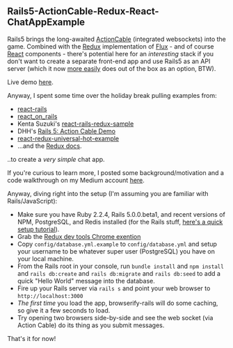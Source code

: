 ## Rails5-ActionCable-Redux-React-ChatAppExample

Rails5 brings the long-awaited [ActionCable](https://github.com/rails/rails/tree/master/actioncable) (integrated websockets) into the game. Combined with the [Redux](https://github.com/rackt/redux) implementation of [Flux](https://facebook.github.io/flux/) - and of course [React](https://facebook.github.io/react/) components - there's potential here for an _interesting_ stack if you don't want to create a separate front-end app and use Rails5 as an API server (which it now [more easily](https://github.com/rails/rails/pull/19832) does out of the box as an option, BTW).

Live demo [here](https://rails5reduxchat.herokuapp.com/).

Anyway, I spent some time over the holiday break pulling examples from:

* [react-rails](https://github.com/reactjs/react-rails)
* [react_on_rails](https://github.com/shakacode/react_on_rails)
* Kenta Suzuki's [react-rails-redux-sample](https://github.com/suzan2go/react-rails-redux-sample)
* DHH's [Rails 5: Action Cable Demo](https://medium.com/@dhh/rails-5-action-cable-demo-8bba4ccfc55e)
* [react-redux-universal-hot-example](https://github.com/erikras/react-redux-universal-hot-example)
* ...and the [Redux docs](https://github.com/rackt/redux/tree/master/docs).

..to create a _very simple_ chat app.

If you're curious to learn more, I posted some background/motivation and a code walkthrough on my Medium account [here](https://medium.com/@wclittle/rails5-actioncable-redux-and-react-walking-through-an-example-chat-application-84fced7c5d27).

Anyway, diving right into the setup (I'm assuming you are familiar with Rails/JavaScript):

* Make sure you have Ruby 2.2.4, Rails 5.0.0.beta1, and recent versions of NPM, PostgreSQL, and Redis installed (for the Rails stuff, [here's a quick setup tutorial](https://articles.startuprocket.com/how-to-setup-a-mac-to-begin-developing-ruby-on-rails-web-applications-776435045393#.ld3h5plxs)).
* Grab the [Redux dev tools Chrome exention](https://chrome.google.com/webstore/detail/redux-devtools/lmhkpmbekcpmknklioeibfkpmmfibljd?hl=en)
* Copy `config/database.yml.example` to `config/database.yml` and setup your username to be whatever super user (PostgreSQL) you have on your local machine.
* From the Rails root in your console, run `bundle install` and `npm install` and `rails db:create` and `rails db:migrate` and `rails db:seed` to add a quick "Hello World" message into the database.
* Fire up your Rails server via `rails s` and point your web browser to `http://localhost:3000`
* *The first time* you load the app, browserify-rails will do some caching, so give it a few seconds to load.
* Try opening two browsers side-by-side and see the web socket (via Action Cable) do its thing as you submit messages.

That's it for now!



